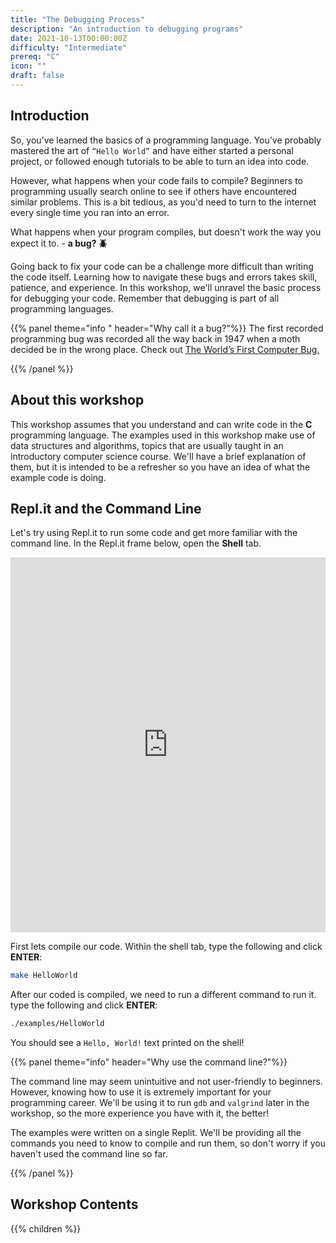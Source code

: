 ```yaml
---
title: "The Debugging Process"
description: "An introduction to debugging programs"
date: 2021-10-13T00:00:00Z
difficulty: "Intermediate"
prereq: "C"
icon: ""
draft: false
---
```


## Introduction

So, you’ve learned the basics of a programming language. You’ve probably mastered the art of `“Hello World”` and have either started a personal project, or followed enough tutorials to be able to turn an idea into code.

However, what happens when your code fails to compile? Beginners to programming usually search online to see if others have encountered similar problems. This is a bit tedious, as you'd need to turn to the internet every single time you ran into an error. 

What happens when your program compiles, but doesn't work the way you expect it to. - **a bug? 🪲**

Going back to fix your code can be a challenge more difficult than writing the code itself. Learning how to navigate these bugs and errors takes skill, patience, and experience. In this workshop, we'll unravel the basic process for debugging your code. Remember that debugging is part of all programming languages.

{{% panel theme="info " header="Why call it a bug?"%}}
The first recorded programming bug was recorded all the way back in 1947 when a moth decided be in the wrong place. Check out [The World’s First Computer Bug.](https://education.nationalgeographic.org/resource/worlds-first-computer-bug)

{{% /panel %}}

## About this workshop

This workshop assumes that you understand and can write code in the **C** programming language. The examples used in this workshop make use of data structures and algorithms, topics that are usually taught in an introductory computer science course. We'll have a brief explanation of them, but it is intended to be a refresher so you have an idea of what the example code is doing.

## Repl.it and the Command Line

Let's try using Repl.it to run some code and get more familiar with the command line. In the Repl.it frame below, open the **Shell** tab.

<iframe height="600px" width="100%" src="https://replit.com/@nuevofoundation/Debugging-Samples-C?lite=true#HelloWorld.c" scrolling="no" frameborder="no" allowtransparency="true" allowfullscreen="true" sandbox="allow-forms allow-pointer-lock allow-popups allow-same-origin allow-scripts allow-modals"></iframe>

First lets compile our code. Within the shell tab, type the following and click **ENTER**:

```bash
make HelloWorld
```

After our coded is compiled, we need to run a different command to run it. type the following and click **ENTER**:

```bash
./examples/HelloWorld
```

You should see a `Hello, World!` text printed on the shell!

{{% panel theme="info" header="Why use the command line?"%}}

The command line may seem unintuitive and not user-friendly to beginners. However, knowing how to use it is extremely important for your programming career. We'll be using it to run `gdb` and `valgrind` later in the workshop, so the more experience you have with it, the better!

The examples were written on a single Replit. We'll be providing all the commands you need to know to compile and run them, so don't worry if you haven't used the command line so far. 

{{% /panel %}}

## Workshop Contents

{{% children %}}


